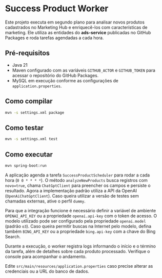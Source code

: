 # Success Product Worker

Este projeto executa em segundo plano para analisar novos produtos cadastrados no Marketing Hub e enriquecê-los com características de marketing. Ele utiliza as entidades do **ads-service** publicadas no GitHub Packages e roda tarefas agendadas a cada hora.

## Pré-requisitos
- Java 21
- Maven configurado com as variáveis `GITHUB_ACTOR` e `GITHUB_TOKEN` para acessar o repositório do GitHub Packages.
- MySQL em execução conforme as configurações de `application.properties`.

## Como compilar

```bash
mvn -s settings.xml package
```

## Como testar

```bash
mvn -s settings.xml test
```

## Como executar

```bash
mvn spring-boot:run
```

A aplicação agenda a tarefa `SuccessProductScheduler` para rodar a cada hora (`0 0 * * * *`). O método `analyzeNewProducts` busca registros com `novo=true`, chama `ChatGptClient` para preencher os campos e persiste o resultado. Agora a implementação padrão utiliza a API da OpenAI (`OpenAiChatGptClient`). Caso queira utilizar a versão de testes sem chamadas externas, ative o perfil `dummy`.

Para que a integração funcione é necessário definir a variável de ambiente `OPENAI_API_KEY` ou a propriedade `openai.api-key` com o token de acesso. O modelo utilizado pode ser configurado pela propriedade `openai.model` (padrão `o3`).
Caso queira permitir buscas na Internet pelo modelo, defina também `BING_API_KEY` ou a propriedade `bing.api-key` com a chave do Bing Search.

Durante a execução, o worker registra logs informando o início e o término da tarefa, além de detalhes sobre cada produto processado. Verifique o console para acompanhar o andamento.

Edite `src/main/resources/application.properties` caso precise alterar as credenciais ou a URL do banco de dados.
